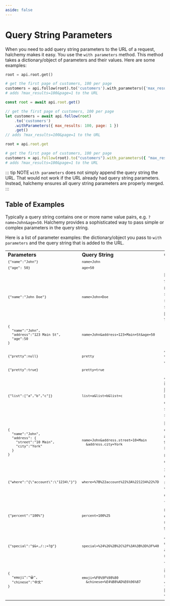 ```yaml
---
aside: false
---
```

# Query String Parameters
When you need to add query string parameters to the URL of a request, halchemy makes it easy.  You use the `with parameters` method.  This method takes a dictionary/object of parameters and their values.  Here are some examples:

<tabs>
<tab name="Python">

```python
root = api.root.get()

# get the first page of customers, 100 per page
customers = api.follow(root).to('customers').with_parameters({'max_results':100,'page':1}).get()
# adds ?max_results=100&page=1 to the URL
```
</tab>

<tab name="JavaScript">

```javascript
const root = await api.root.get()

// get the first page of customers, 100 per page
let customers = await api.follow(root)
    .to('customers')
    .withParameters({ max_results: 100, page: 1 })
    .get()
// adds ?max_results=100&page=1 to the URL
```
</tab>

<tab name="Ruby">

```ruby
root = api.root.get

# get the first page of customers, 100 per page
customers = api.follow(root).to("customers").with_parameters({ "max_results" =>100, "page" => 1 }).get
# adds ?max_results=100&page=1 to the URL
```
</tab>

<future-languages />
</tabs>

::: tip NOTE
`with parameters` does not simply append the query string the URL.  That would not work if the URL already had query string parameters.  Instead, halchemy ensures all query string parameters are properly merged.
:::

## Table of Examples
Typically a query string contains one or more name value pairs, e.g. `?name=John&age=50`.  Halchemy provides a sophisticated way to pass simple or complex parameters in the query string.

Here is a list of parameter examples: the dictionary/object you pass to `with parameters` and the query string that is added to the URL.

<style>
pre.tableSnippet {
  font-size: 8pt;
  margin: 0 !important;
  padding: 0pt;
}
td.header {
  font-weight: bold;
}
</style>
<table>
<tr>
  <td class="header">Parameters</td>
  <td class="header">Query String</td>
  <td class="header">Comments</td>
</tr>

<tr>
  <td><pre class="tableSnippet">{"name":"John"}</pre></td>
  <td><pre class="tableSnippet">name=John</pre></td>
  <td></td>
</tr>
<tr>
  <td><pre class="tableSnippet">{"age": 50}</pre></td>
  <td><pre class="tableSnippet">age=50</pre></td>
  <td></td>
</tr>
<tr>
  <td><pre class="tableSnippet">{"name":"John Doe"}</pre></td>
  <td><pre class="tableSnippet">name=John+Doe</pre></td>
  <td>HTML forms notation for spaces in simple strings (i.e. plus sign for spaces).</td>
</tr>
<tr>
  <td><pre class="tableSnippet">{
  "name":"John",
  "address":"123 Main St",
  "age":50
}</pre></td>
  <td><pre class="tableSnippet">name=John&address=123+Main+St&age=50</pre></td>
  <td></td>
</tr>
<tr>
  <td><pre class="tableSnippet">{"pretty":null}</pre></td>
  <td><pre class="tableSnippet">pretty</pre></td>
  <td>A name without a value.</td>
</tr>
<tr>
  <td><pre class="tableSnippet">{"pretty":true}</pre></td>
  <td><pre class="tableSnippet">pretty=true</pre></td>
  <td></td>
</tr>
<tr>
  <td><pre class="tableSnippet">{"list":["a","b","c"]}</pre></td>
  <td><pre class="tableSnippet">list=a&list=b&list=c</pre></td>
  <td>A value that is a list.  See <a href="/parameters/list-style.html">below</a> for how to configure serializing such lists.</td>
</tr>
<tr>
  <td><pre class="tableSnippet">{
  "name":"John",
  "address": {
    "street":"10 Main",
    "city":"York"
  }
}</pre></td>
  <td><pre class="tableSnippet">name=John&address.street=10+Main
  &address.city=York</pre></td>
  <td>Nested objects (i.e. <b>address</b> in this case).  Uses dot notation for each field.</td>
</tr>
<tr>
  <td><pre class="tableSnippet">{"where":"{\"account\":\"1234\"}"}</pre></td>
  <td><pre class="tableSnippet">where=%7B%22account%22%3A%221234%22%7D</pre></td>
  <td>Sending an object as a string - i.e. wrap it in quotes.</td>
</tr>
<tr>
  <td><pre class="tableSnippet">{"percent":"100%"}</pre></td>
  <td><pre class="tableSnippet">percent=100%25</pre></td>
  <td>The reserved character is urlencoded to <b>%25</b>.</td>
</tr>
<tr>
  <td><pre class="tableSnippet">{"special":"$&+,/:;=?@"}</pre></td>
  <td><pre class="tableSnippet">special=%24%26%2B%2C%2F%3A%3B%3D%3F%40</pre></td>
  <td>All special characters are urlencoded.</td>
</tr>
<tr>
  <td><pre class="tableSnippet">{
  "emoji":"😀",
  "chinese":"中文"
}</pre></td>
  <td><pre class="tableSnippet">emoji=%F0%9F%98%80
  &chinese=%E4%B8%AD%E6%96%87</pre></td>
  <td>You can include Unicode in your parameters values.</td>
</tr>

</table>
